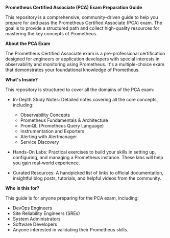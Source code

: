 **Prometheus Certified Associate (PCA) Exam Preparation Guide**

This repository is a comprehensive, community-driven guide to help you prepare for and pass the Prometheus Certified Associate (PCA) exam. The goal is to provide a structured path and collect high-quality resources for mastering the key concepts of Prometheus.

**About the PCA Exam**

The Prometheus Certified Associate exam is a pre-professional certification designed for engineers or application developers with special interests in observability and monitoring using Prometheus. It's a multiple-choice exam that demonstrates your foundational knowledge of Prometheus.

**What's Inside?**

This repository is structured to cover all the domains of the PCA exam:
- In-Depth Study Notes: Detailed notes covering all the core concepts, including:
    - Observability Concepts
    - Prometheus Fundamentals & Architecture
    - PromQL (Prometheus Query Language)
    - Instrumentation and Exporters
    - Alerting with Alertmanager
    - Service Discovery

- Hands-On Labs: Practical exercises to build your skills in setting up, configuring, and managing a Prometheus instance. These labs will help you gain real-world experience.
- Curated Resources: A handpicked list of links to official documentation, insightful blog posts, tutorials, and helpful videos from the community.

**Who is this for?**

This guide is for anyone preparing for the PCA exam, including:
- DevOps Engineers
- Site Reliability Engineers (SREs)
- System Administrators
- Software Developers
- Anyone interested in validating their Prometheus skills.
